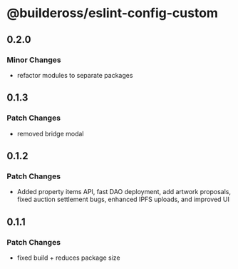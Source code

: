 # @buildeross/eslint-config-custom

## 0.2.0

### Minor Changes

- refactor modules to separate packages

## 0.1.3

### Patch Changes

- removed bridge modal

## 0.1.2

### Patch Changes

- Added property items API, fast DAO deployment, add artwork proposals, fixed auction settlement bugs, enhanced IPFS uploads, and improved UI

## 0.1.1

### Patch Changes

- fixed build + reduces package size
